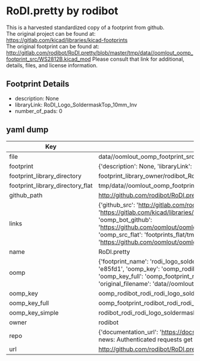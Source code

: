 # RoDI.pretty by rodibot  
This is a harvested standardized copy of a footprint from github.  
The original project can be found at:  
https://gitlab.com/kicad/libraries/kicad-footprints  
The original footprint can be found at:
http://gitlab.com/rodibot/RoDI.pretty/blob/master/tmp/data//oomlout_oomp_footprint_src/WS2812B.kicad_mod
Please consult that link for additional, details, files, and license information.  
## Footprint Details
* description: None  
* libraryLink: RoDI_Logo_SoldermaskTop_10mm_Inv  
* number_of_pads: 0  
## yaml dump  
| Key | Value |  
| --- | --- |  
| file | data//oomlout_oomp_footprint_src/RoDI.pretty/RoDI_Logo_SoldermaskTop_10mm_Inv.kicad_mod |  
| footprint | {'description': None, 'libraryLink': 'RoDI_Logo_SoldermaskTop_10mm_Inv', 'number_of_pads': 0} |  
| footprint_library_directory | footprint_library_owner/rodibot_RoDI.pretty |  
| footprint_library_directory_flat | tmp/data//oomlout_oomp_footprint_src/footprints_flat/rodibot_rodi_rodi_logo_soldermasktop_10mm_inv/working |  
| github_path | http://github.com/rodibot/RoDI.pretty/blob/master/tmp/data//oomlout_oomp_footprint_src/RoDI_Logo_SoldermaskTop_10mm_Inv.kicad_mod |  
| links | {'github_src': 'http://gitlab.com/rodibot/RoDI.pretty/blob/master/tmp/data//oomlout_oomp_footprint_src/WS2812B.kicad_mod', 'github_src_repo': 'https://gitlab.com/kicad/libraries/kicad-footprints', 'oomp_bot': 'tmp/data//oomlout_oomp_footprint_src/footprints/rodibot_rodi_rodi_logo_soldermasktop_10mm_inv/working', 'oomp_bot_github': 'https://github.com/oomlout/oomlout_oomp_footprint_bot/tree/main/tmp/data//oomlout_oomp_footprint_src/footprints/rodibot_rodi_rodi_logo_soldermasktop_10mm_inv/working', 'oomp_src_flat': 'footprints_flat/tmp/data//oomlout_oomp_footprint_src/footprints_flat/rodibot_rodi_rodi_logo_soldermasktop_10mm_inv/working', 'oomp_src_flat_github': 'https://github.com/oomlout/oomlout_oomp_footprint_src/tree/main/tmp/data//oomlout_oomp_footprint_src/footprints_flat/rodibot_rodi_rodi_logo_soldermasktop_10mm_inv/working'} |  
| name | RoDI.pretty |  
| oomp | {'footprint_name': 'rodi_logo_soldermasktop_10mm_inv', 'library_name': 'rodi', 'md5': 'e85fd199c6429c1f5ceb5d4d8a0fea79', 'md5_10': 'e85fd199c6', 'md5_5': 'e85fd', 'md5_6': 'e85fd1', 'oomp_key': 'oomp_rodibot_rodi_rodi_logo_soldermasktop_10mm_inv', 'oomp_key_extra': 'oomp_footprint_rodibot_rodi_rodi_logo_soldermasktop_10mm_inv', 'oomp_key_full': 'oomp_footprint_rodibot_rodi_rodi_logo_soldermasktop_10mm_inv_e85fd1', 'oomp_key_simple': 'rodibot_rodi_rodi_logo_soldermasktop_10mm_inv', 'original_filename': 'data//oomlout_oomp_footprint_src/RoDI.pretty/RoDI_Logo_SoldermaskTop_10mm_Inv.kicad_mod', 'owner_name': 'rodibot'} |  
| oomp_key | oomp_rodibot_rodi_rodi_logo_soldermasktop_10mm_inv |  
| oomp_key_full | oomp_footprint_rodibot_rodi_rodi_logo_soldermasktop_10mm_inv |  
| oomp_key_simple | rodibot_rodi_rodi_logo_soldermasktop_10mm_inv |  
| owner | rodibot |  
| repo | {'documentation_url': 'https://docs.github.com/rest/overview/resources-in-the-rest-api#rate-limiting', 'message': "API rate limit exceeded for 84.66.142.224. (But here's the good news: Authenticated requests get a higher rate limit. Check out the documentation for more details.)"} |  
| url | http://github.com/rodibot/RoDI.pretty |  

